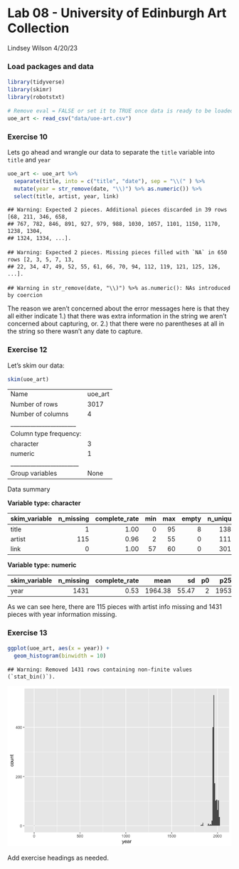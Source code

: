 Lab 08 - University of Edinburgh Art Collection
================
Lindsey Wilson
4/20/23

### Load packages and data

``` r
library(tidyverse) 
library(skimr)
library(robotstxt)
```

``` r
# Remove eval = FALSE or set it to TRUE once data is ready to be loaded
uoe_art <- read_csv("data/uoe-art.csv")
```

### Exercise 10

Lets go ahead and wrangle our data to separate the `title` variable into
`title` and `year`

``` r
uoe_art <- uoe_art %>%
  separate(title, into = c("title", "date"), sep = "\\(" ) %>%
  mutate(year = str_remove(date, "\\)") %>% as.numeric()) %>%
  select(title, artist, year, link)
```

    ## Warning: Expected 2 pieces. Additional pieces discarded in 39 rows [68, 211, 346, 658,
    ## 767, 782, 846, 891, 927, 979, 988, 1030, 1057, 1101, 1150, 1170, 1238, 1304,
    ## 1324, 1334, ...].

    ## Warning: Expected 2 pieces. Missing pieces filled with `NA` in 650 rows [2, 3, 5, 7, 13,
    ## 22, 34, 47, 49, 52, 55, 61, 66, 70, 94, 112, 119, 121, 125, 126, ...].

    ## Warning in str_remove(date, "\\)") %>% as.numeric(): NAs introduced by coercion

The reason we aren’t concerned about the error messages here is that
they all either indicate 1.) that there was extra information in the
string we aren’t concerned about capturing, or. 2.) that there were no
parentheses at all in the string so there wasn’t any date to capture.

### Exercise 12

Let’s skim our data:

``` r
skim(uoe_art)
```

|                                                  |         |
|:-------------------------------------------------|:--------|
| Name                                             | uoe_art |
| Number of rows                                   | 3017    |
| Number of columns                                | 4       |
| \_\_\_\_\_\_\_\_\_\_\_\_\_\_\_\_\_\_\_\_\_\_\_   |         |
| Column type frequency:                           |         |
| character                                        | 3       |
| numeric                                          | 1       |
| \_\_\_\_\_\_\_\_\_\_\_\_\_\_\_\_\_\_\_\_\_\_\_\_ |         |
| Group variables                                  | None    |

Data summary

**Variable type: character**

| skim_variable | n_missing | complete_rate | min | max | empty | n_unique | whitespace |
|:--------------|----------:|--------------:|----:|----:|------:|---------:|-----------:|
| title         |         1 |          1.00 |   0 |  95 |     8 |     1388 |          0 |
| artist        |       115 |          0.96 |   2 |  55 |     0 |     1116 |          0 |
| link          |         0 |          1.00 |  57 |  60 |     0 |     3017 |          0 |

**Variable type: numeric**

| skim_variable | n_missing | complete_rate |    mean |    sd |  p0 |  p25 |  p50 |  p75 | p100 | hist  |
|:--------------|----------:|--------------:|--------:|------:|----:|-----:|-----:|-----:|-----:|:------|
| year          |      1431 |          0.53 | 1964.38 | 55.47 |   2 | 1953 | 1962 | 1979 | 2020 | ▁▁▁▁▇ |

As we can see here, there are 115 pieces with artist info missing and
1431 pieces with year information missing.

### Exercise 13

``` r
ggplot(uoe_art, aes(x = year)) +
  geom_histogram(binwidth = 10)
```

    ## Warning: Removed 1431 rows containing non-finite values (`stat_bin()`).

![](lab-08_files/figure-gfm/histogram-1.png)<!-- -->

Add exercise headings as needed.
